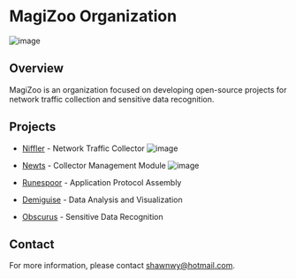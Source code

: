 # MagiZoo Organization

![image](https://github.com/magi-zoo/.github/assets/5528805/5fa35d84-051f-4e22-ab1c-a9485c421941)


## Overview

MagiZoo is an organization focused on developing open-source projects for network traffic collection and sensitive data recognition.

## Projects

- [Niffler](https://github.com/magi-zoo/niffler) - Network Traffic Collector
  ![image](https://github.com/magi-zoo/.github/assets/5528805/364ab11d-eba8-4524-a7e9-81a68a98d06b)

- [Newts](https://github.com/magi-zoo/newts) - Collector Management Module
  ![image](https://github.com/magi-zoo/.github/assets/5528805/f35fef87-07a2-461f-bcda-6020d29a55b9)

- [Runespoor](https://github.com/magi-zoo/runespoor) - Application Protocol Assembly
- [Demiguise](https://github.com/magi-zoo/demiguise) - Data Analysis and Visualization
- [Obscurus](https://github.com/magi-zoo/obscurus) - Sensitive Data Recognition

## Contact

For more information, please contact [shawnwy@hotmail.com](mailto:shawnwy@hotmail.com).
